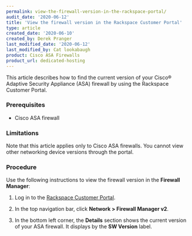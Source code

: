 ```yaml
---
permalink: view-the-firewall-version-in-the-rackspace-portal/
audit_date: '2020-06-12'
title: 'View the firewall version in the Rackspace Customer Portal'
type: article
created_date: '2020-06-10'
created_by: Derek Pranger
last_modified_date: '2020-06-12'
last_modified_by: Cat lookabaugh
product: Cisco ASA Firewalls
product_url: dedicated-hosting
---
```


This article describes how to find the current version of your Cisco&reg; Adaptive Security Appliance (ASA)
firewall by using the Rackspace Customer Portal.

### Prerequisites

   - Cisco ASA firewall

### Limitations

Note that this article applies only to Cisco ASA firewalls. You cannot view other networking device versions
through the portal.

### Procedure

Use the following instructions to view the firewall version in the **Firewall Manager**:

1. Log in to the [Rackspace Customer Portal](https://login.rackspace.com).

2. In the top navigation bar, click **Network > Firewall Manager v2**.

3. In the bottom left corner, the **Details** section shows the current version of your ASA firewall. It displays
by the **SW Version** label.
